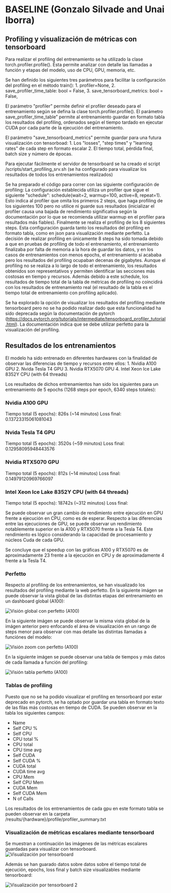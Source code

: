# BASELINE (Gonzalo Silvade and Unai Iborra)

## Profiling y visualización de métricas con tensorboard
Para realizar el profiling del entrenamiento se ha utilizado la clase torch.profiler.profile(). Ésta permite analizar con detalle las llamadas a función y etapas del modelo, uso de CPU, GPU, memoria, etc.

Se han definido los siguientes tres parámetros para facilitar la configuración del profiling en el método train():
    1. profiler=None,
    2. save_profiler_time_table: bool = False,
    3. save_tensorboard_metrics: bool = False,

El parámetro "profiler" permite definir el profiler deseado para el entrenamiento según se defina la clase torch.profiler.profile(). El parámetro save_profiler_time_table” permite al entrenamiento guardar en formato tabla los resultados del profiling, ordenados según el tiempo tardado en ejecutar CUDA por cada parte de la ejecución del entrenamiento.

El parámetro "save_tensorboard_metrics" permite guardar para una futura visualización con tensorboad: 
    1. Los "losses", "step times" y "learning rates" de cada step en formato escalar
    2. El tiempo total, pérdida final, batch size y número de épocas.

Para ejecutar fácilmente el servidor de tensorboard se ha creado el script /scripts/start_profiling_srv.sh (se ha configurado para visualizar los resultados de todos los entrenamientos realizados)


Se ha preparado el código para correr con las siguiente configuración de profiling:
    La configuración establecida utiliza un profiler que sigue el siguiente "schedule":  schedule(wait=2, warmup=100, active=8, repeat=1). Esto indica al profiler que omita los primeros 2 steps, que haga profiling de los siguientes 100 pero no utilice ni guarde sus resultados (inicializar el profiler causa una bajada de rendimiento significativa según la documentación por lo que se recomienda utilizar warmup en el profiler para resultados más fiables). Finalmente se realiza el profiling de los 8 siguientes steps. Esta configuración guarda tanto los resultados del profiling en formato tabla, como en json para visualización mediante perfetto. La decisión de realizar profiling en únicamente 8 steps ha sido tomada debido a que en pruebas de profiling de todo el entrenamiento, el entrenamiento finalizaba por falta de memoria a la hora de guardar los datos, y en los casos de entrenamientos con menos epochs, el entrenamiento sí acababa pero los resultados del profiling ocupaban decenas de gigabytes. Aunque el profiling no se realiza a lo largo de todo el entrenamiento, los resultados obtenidos son representativos y permiten identificar las secciones más costosas en tiempo y recursos. Además debido a este schedule, los resultados de tiempo total de la tabla de métricas de profiling no coincidirá con los resultados de entrenamiento real (el resultado de la tabla es el tiempo total de entrenamiento con profiling aplicado).

Se ha explorado la opción de visualizar los resultados del profiling mediante tensorboard pero no se ha podido realizar dado que esta funcionalidad ha sido deprecada según la documentación de pytorch (https://docs.pytorch.org/tutorials/intermediate/tensorboard_profiler_tutorial.html). La documentación indica que se debe utilizar perfetto para la visualización del profiling.


## Resultados de los entrenamientos

El modelo ha sido entrenado en diferentes hardwares con la finalidad de observar las diferencias de tiempo y recursos entre ellos:
    1. Nvidia A100 GPU
    2. Nvida Tesla T4 GPU
    3. Nvidia RTX5070 GPU
    4. Intel Xeon Ice Lake 8352Y CPU (with 64 threads)

Los resultados de dichos entrenamientos han sido los siguientes para un entrenamiento de 5 epochs (1268 steps por epoch, 6340 steps totales):

### Nvidia A100 GPU
Tiempo total (5 epochs): 826s (~14 minutos)
Loss final: 0.13723315061081043

### Nvida Tesla T4 GPU
Tiempo total (5 epochs): 3520s (~59 minutos)
Loss final: 0.12958095948443576

### Nvidia RTX5070 GPU
Tiempo total (5 epochs): 812s (~14 minutos)
Loss final: 0.14979120969766097

### Intel Xeon Ice Lake 8352Y CPU (with 64 threads)
Tiempo total (5 epochs): 18742s (~312 minutos)
Loss final: 

Se puede observar un gran cambio de rendimiento entre ejecución en GPU frente a ejecución en CPU, como es de esperar.
Respecto a las diferencias entre las ejecuciones de GPU, se puede observar un rendimiento notablemente superior en la A100 y RTX5070 frente a la Tesla T4. Este rendimiento es lógico considerando la capacidad de procesamiento y núcleos Cuda de cada GPU.

Se concluye que el speedup con las gráficas A100 y RTX5070 es de aproximadamente 23 frente a la ejecución en CPU y de aproximadamente 4 frente a la Tesla T4.

### Perfetto
Respecto al profiling de los entrenamientos, se han visualizado los resultados del profiling mediante la web perfetto. En la siguiente imágen se puede observar la vista global de las distintas etapas del entrenamiento en un dashboard global (A100):

![Visión global con perfetto (A100)](./images/perfetto_global.png)

En la siguiente imágen se puede observar la misma vista global de la imágen anterior pero enfocando el área de visualización en un rango de steps menor para observar con mas detalle las distintas llamadas a funciónes del modelo:

![Visión zoom con perfetto (A100)](./images/perfetto_zoomed.png)

En la siguiente imágen se puede observar una tabla de tiempos y más datos de cada llamada a función del profiling:

![Visión tabla perfetto (A100)](./images/perfetto_durations.png)

### Tablas de profiling
Puesto que no se ha podido visualizar el profiling en tensorboard por estar deprecado en pytorch, se ha optado por guardar una tabla en formato texto de las filas más costosas en tiempo de CUDA. Se pueden observar en la tabla los siguientes campos: 
- Name
- Self CPU %
- Self CPU
- CPU total %
- CPU total
- CPU time avg
- Self CUDA
- Self CUDA %
- CUDA total
- CUDA time avg
- CPU Mem
- Self CPU Mem
- CUDA Mem
- Self CUDA Mem
- N of Calls

Los resultados de los entrenamientos de cada gpu en este formato tabla se pueden observar en la carpeta /results/{hardware}/profile/profiler_summary.txt

### Visualización de métricas escalares mediante tensorboard
Se muestran a continuación las imágenes de las métricas escalares guardadas para visualizar con tensorboard.
![Visualización por tensorboard](./images/tensorboard.png)

Además se han guarado datos sobre datos sobre el tiempo total de ejecución, epochs, loss final y batch size visualizables mediante tensorboard:

![Visualización por tensorboard 2](./images/tiempos_tensorboard.png)
